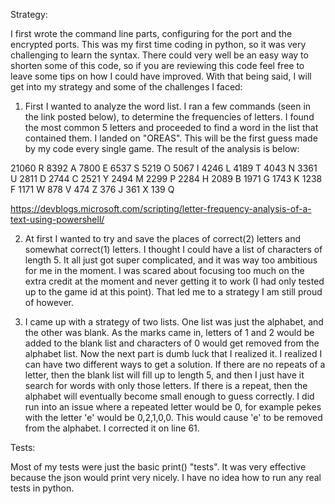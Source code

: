 Strategy: I first wrote the command line parts, configuring for the port and the encrypted ports. This was my first time coding in python, so it was very challenging to learn the syntax. There could very well be an easy way to shorten some of this code, so if you are reviewing this code feel free to leave some tips on how I could have improved. With that being said, I will get into my strategy and some of the challenges I faced:1. First I wanted to analyze the word list. I ran a few commands (seen in the link posted below), to determine the frequencies of letters. I found the most common 5 letters and proceeded to find a word in the list that contained them. I landed on "OREAS". This will be the first guess made by my code every single game. The result of the analysis is below:21060 R 8392 A 7800 E 6537 S 5219 O 5067 I 4246 L 4189 T 4043 N 3361 U 2811 D 2744 C 2521 Y 2494 M 2299 P 2284 H 2089 B 1971 G 1743 K 1238 F 1171 W  878 V  474 Z  376 J  361 X  139 Q  https://devblogs.microsoft.com/scripting/letter-frequency-analysis-of-a-text-using-powershell/2. At first I wanted to try and save the places of correct(2) letters and somewhat correct(1) letters. I thought I could have a list of characters of length 5. It all just got super complicated, and it was way too ambitious for me in the moment. I was scared about focusing too much on the extra credit at the moment and never getting it to work (I had only tested up to the game id at this point). That led me to a strategy I am still proud of however.3. I came up with a strategy of two lists. One list was just the alphabet, and the other was blank. As the marks came in, letters of 1 and 2 would be added to the blank list and characters of 0 would get removed from the alphabet list. Now the next part is dumb luck that I realized it. I realized I can have two different ways to get a solution. If there are no repeats of a letter, then the blank list will fill up to length 5, and then I just have it search for words with only those letters. If there is a repeat, then the alphabet will eventually become small enough to guess correctly. I did run into an issue where a repeated letter would be 0, for example pekes with the letter 'e' would be 0,2,1,0,0. This would cause 'e' to be removed from the alphabet. I corrected it on line 61.Tests:Most of my tests were just the basic print() "tests". It was very effective because the json would print very nicely. I have no idea how to run any real tests in python.